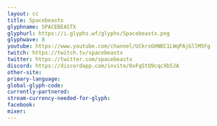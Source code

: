 ```yaml
---
layout: cc
title: Spacebeastx
glyphname: SPACEBEASTX
glyphurl: https://i.glyphs.wf/glyphs/Spacebeastx.png
glyphwave: 8
youtube: https://www.youtube.com/channel/UCkrsGHNBC1LWqPAjGllM5Fg
twitch: https://twitch.tv/spacebeastx
twitter: https://twitter.com/spacebeastx
discord: https://discordapp.com/invite/0xFqStQ9cqcXb5JA
other-site: 
primary-language: 
global-glyph-code: 
currently-partnered: 
stream-currency-needed-for-glyph: 
facebook: 
mixer: 
---
```



